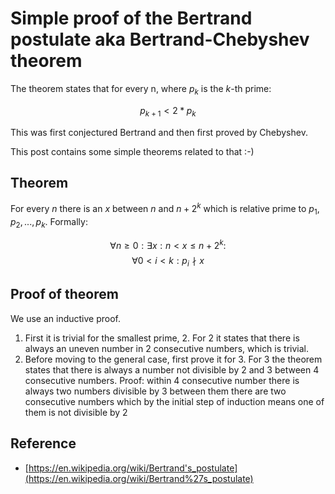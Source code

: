 # Simple proof of the Bertrand postulate aka Bertrand-Chebyshev theorem

The theorem states that for every n, where $p_k$ is the $k$-th prime:

$$p_{k + 1} < 2 * p_k$$

This was first conjectured Bertrand and then first proved by Chebyshev. 

This post contains some simple theorems related to that :-)

## Theorem

For every $n$ there is an $x$ between $n$ and $n + 2^k$ which is 
relative prime to $p_1, p_2, ..., p_k$. Formally:

$$
 \forall n  \geq 0: \exists x: n < x \leqslant n + 2^k:  
$$
$$
 \forall 0 < i < k: p_i \nmid x 
$$

## Proof of theorem

We use an inductive proof. 

1. First it is trivial for the smallest prime, $2$. For $2$ it states that there is always 
an uneven number in 2 consecutive numbers, which is trivial.
2. Before moving to the general case, first prove it for $3$. For $3$ the theorem states 
that there is always a number not divisible by $2$ and $3$ between $4$ consecutive numbers. 
Proof: within $4$ consecutive number there is always two numbers divisible by $3$ between them
there are two consecutive numbers which by the initial step of induction means one of them is
not divisible by $2$

## Reference

- [https://en.wikipedia.org/wiki/Bertrand's_postulate](https://en.wikipedia.org/wiki/Bertrand%27s_postulate)
